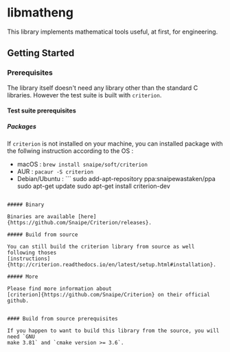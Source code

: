 # libmatheng

This library implements mathematical tools useful, at first, for engineering. 

## Getting Started

### Prerequisites

The library itself doesn't need any library other than the standard C libraries.
However the test suite is built with `criterion`.

#### Test suite prerequisites

##### Packages

If `criterion` is not installed on your machine, you can installed package with
the follwing instruction according to the OS : 
- macOS : `brew install snaipe/soft/criterion`
- AUR : `pacaur -S criterion`
- Debian/Ubuntu : ```
sudo add-apt-repository ppa:snaipewastaken/ppa
sudo apt-get update
sudo apt-get install criterion-dev
```

##### Binary

Binaries are available [here]{https://github.com/Snaipe/Criterion/releases}.

##### Build from source

You can still build the criterion library from source as well following thoses
[instructions]{http://criterion.readthedocs.io/en/latest/setup.html#installation}.

##### More

Please find more information about
[criterion]{https://github.com/Snaipe/Criterion} on their official github.


#### Build from source prerequisites

If you happen to want to build this library from the source, you will need `GNU
make 3.81` and `cmake version >= 3.6`.
